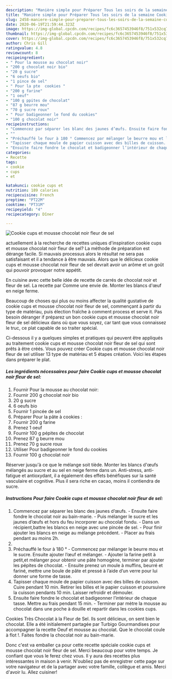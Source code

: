 ```yaml
---
description: "Manière simple pour Préparer Tous les soirs de la semaine Cookie cups et mousse chocolat noir fleur de sel"
title: "Manière simple pour Préparer Tous les soirs de la semaine Cookie cups et mousse chocolat noir fleur de sel"
slug: 2458-maniere-simple-pour-preparer-tous-les-soirs-de-la-semaine-cookie-cups-et-mousse-chocolat-noir-fleur-de-sel
date: 2020-06-19T21:59:44.323Z
image: https://img-global.cpcdn.com/recipes/fc6c3657453946f8/751x532cq70/cookie-cups-et-mousse-chocolat-noir-fleur-de-sel-photo-principale-de-la-recette.jpg
thumbnail: https://img-global.cpcdn.com/recipes/fc6c3657453946f8/751x532cq70/cookie-cups-et-mousse-chocolat-noir-fleur-de-sel-photo-principale-de-la-recette.jpg
cover: https://img-global.cpcdn.com/recipes/fc6c3657453946f8/751x532cq70/cookie-cups-et-mousse-chocolat-noir-fleur-de-sel-photo-principale-de-la-recette.jpg
author: Chris Gill
ratingvalue: 4.8
reviewcount: 8
recipeingredient:
- " Pour la mousse au chocolat noir"
- "200 g chocolat noir bio"
- "20 g sucre"
- "6 oeufs bio"
- "1 pince de sel"
- " Pour la pte  cookies "
- "200 g farine"
- "1 oeuf"
- "100 g ppites de chocolat"
- "87 g beurre mou"
- "70 g sucre roux"
- " Pour badigeonner le fond du cookies"
- "100 g chocolat noir"
recipeinstructions:
- "Commencez par séparer les blanc des jaunes d’œufs. Ensuite faire fondre le chocolat noir au bain-marie.  Puis mélanger le sucre et les jaunes d’œufs et hors du feu incorporer au chocolat fondu. Dans un récipient,battre les blancs en neige avec une pincée de sel. Pour finir ajouter les blancs en neige au mélange précédent. Placer au frais pendant au moins 2h."
- ""
- "Préchauffé le four à 180 ° Commencez par mélanger le beurre mou et le sucre. Ensuite ajouter l’œuf et mélanger. Ajouter la farine petit à petit,et mélanger pour obtenir une pâte homogène, terminer par ajouter les pépites de chocolat. Ensuite prenez un moule à muffins, beurré et fariné, mettre une boule de pâte et pressé à l’aide d’un verre pour lui donner une forme de tasse."
- "Tapisser chaque moule de papier cuisson avec des billes de cuisson. Cuire pendant 10 min. Retirer les billes et le papier cuisson et poursuivre la cuisson pendants 10 min. Laisser refroidir et démouler."
- "Ensuite faire fondre le chocolat et badigeonner l’intérieur de chaque tasse. Mettre au frais pendant 15 min. Terminer par mètre la mousse au chocolat dans une poche à douille et repartir dans les cookies cups."
categories:
- Recette
tags:
- cookie
- cups
- et

katakunci: cookie cups et 
nutrition: 189 calories
recipecuisine: French
preptime: "PT22M"
cooktime: "PT31M"
recipeyield: "4"
recipecategory: Dîner

---
```



![Cookie cups et mousse chocolat noir fleur de sel](https://img-global.cpcdn.com/recipes/fc6c3657453946f8/751x532cq70/cookie-cups-et-mousse-chocolat-noir-fleur-de-sel-photo-principale-de-la-recette.jpg)

actuellement à la recherche de recettes uniques d'inspiration cookie cups et mousse chocolat noir fleur de sel? La méthode de préparation est dérange facile. Si mauvais processus alors le résultat ne sera pas satisfaisant et il a tendance à être mauvais. Alors que le délicieux cookie cups et mousse chocolat noir fleur de sel devrait avoir un arôme et un goût qui pouvoir provoquer notre appétit.

En cuisine avec cette belle idée de recette de carrés de chocolat noir et fleur de sel. La recette par Comme une envie de. Monter les blancs d&#39;œuf en neige ferme.

Beaucoup de choses qui plus ou moins affecter la qualité gustative de cookie cups et mousse chocolat noir fleur de sel, commençant à partir du type de matériau, puis élection fraîche à comment process et serve it. Pas besoin déranger if préparez un bon cookie cups et mousse chocolat noir fleur de sel délicieux dans où que vous soyez, car tant que vous connaissez le truc, ce plat capable de so traiter spécial.


Ci-dessous il y a quelques simples et pratiques qui peuvent être appliqués au traitement cookie cups et mousse chocolat noir fleur de sel qui sont prêts à être créés. Vous pouvez créer Cookie cups et mousse chocolat noir fleur de sel utiliser 13 type de matériau et 5 étapes création. Voici les étapes dans préparer le plat.

<!--inarticleads1-->

##### Les ingrédients nécessaires pour faire Cookie cups et mousse chocolat noir fleur de sel:

1. Fournir  Pour la mousse au chocolat noir:
1. Fournir 200 g chocolat noir bio
1.  20 g sucre
1.  6 oeufs bio
1. Fournir 1 pincée de sel
1. Préparer  Pour la pâte à cookies :
1. Fournir 200 g farine
1. Prenez 1 oeuf
1. Fournir 100 g pépites de chocolat
1. Prenez 87 g beurre mou
1. Prenez 70 g sucre roux
1. Utiliser  Pour badigeonner le fond du cookies
1. Fournir 100 g chocolat noir


Réserver jusqu&#39;à ce que le mélange soit tiède. Monter les blancs d&#39;œufs mélangés au sucre et au sel en neige ferme dans un. Anti-stress, anti-fatigue et antioxydant, il a également des effets bénéfiques sur la santé vasculaire et cognitive. Plus il sera riche en cacao, moins il contiendra de sucre. 

<!--inarticleads2-->

##### Instructions Pour faire Cookie cups et mousse chocolat noir fleur de sel:

1. Commencez par séparer les blanc des jaunes d’œufs. - Ensuite faire fondre le chocolat noir au bain-marie.  - Puis mélanger le sucre et les jaunes d’œufs et hors du feu incorporer au chocolat fondu. - Dans un récipient,battre les blancs en neige avec une pincée de sel. - Pour finir ajouter les blancs en neige au mélange précédent. - Placer au frais pendant au moins 2h.
1. 
1. Préchauffé le four à 180 ° - Commencez par mélanger le beurre mou et le sucre. Ensuite ajouter l’œuf et mélanger. - Ajouter la farine petit à petit,et mélanger pour obtenir une pâte homogène, terminer par ajouter les pépites de chocolat. - Ensuite prenez un moule à muffins, beurré et fariné, mettre une boule de pâte et pressé à l’aide d’un verre pour lui donner une forme de tasse.
1. Tapisser chaque moule de papier cuisson avec des billes de cuisson. Cuire pendant 10 min. Retirer les billes et le papier cuisson et poursuivre la cuisson pendants 10 min. Laisser refroidir et démouler.
1. Ensuite faire fondre le chocolat et badigeonner l’intérieur de chaque tasse. Mettre au frais pendant 15 min. - Terminer par mètre la mousse au chocolat dans une poche à douille et repartir dans les cookies cups.


Cookies Très Chocolat à la Fleur de Sel. Ils sont délicieux, on sent bien le chocolat. Elle a été initialement partagée par Turbigo Gourmandises pour accompagner la recette Oeuf et mousse au chocolat. Que le chocolat coule à flot !. Faites fondre la chocolat noir au bain-marie. 


Donc c'est va emballer ça pour cette recette spéciale cookie cups et mousse chocolat noir fleur de sel. Merci beaucoup pour votre temps. Je confiant que vous le ferez chez vous. Il y aura des recettes plus  intéressantes in maison à venir. N'oubliez pas de enregistrer cette page sur votre navigateur et de la partager avec votre famille, collègue et amis. Merci d'avoir lu. Allez cuisiner!
